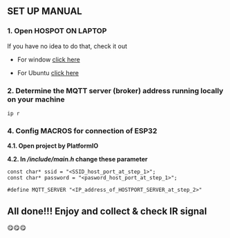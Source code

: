 ## SET UP MANUAL

### 1. Open HOSPOT ON LAPTOP

If you have no idea to do that, check it out

-   For window [click here](https://support.microsoft.com/en-us/windows/use-your-windows-pc-as-a-mobile-hotspot-c89b0fad-72d5-41e8-f7ea-406ad9036b85)

-   For Ubuntu [click here](https://help.ubuntu.com/stable/ubuntu-help/net-wireless-adhoc.html.en)

### 2. Determine the MQTT server (broker) address running locally on your machine

```
ip r
```

### 4. Config MACROS for connection of ESP32

**4.1. Open project by PlatformIO**

**4.2. In _/include/main.h_ change these parameter**

```
const char* ssid = "<SSID_host_port_at_step_1>";
const char* password = "<pasword_host_port_at_step_1>";

#define MQTT_SERVER "<IP_address_of_HOSTPORT_SERVER_at_step_2>"
```

## All done!!! Enjoy and collect & check IR signal
 😋😋😋

